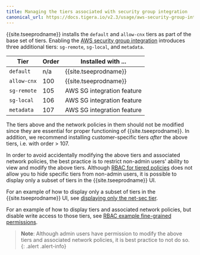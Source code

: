 ```yaml
---
title: Managing the tiers associated with security group integration
canonical_url: https://docs.tigera.io/v2.3/usage/aws-security-group-integration/tier-management
---
```



{{site.tseeprodname}} installs the `default` and `allow-cnx` tiers as part of the
base set of tiers. Enabling the
[AWS security group integration](/{{page.version}}/getting-started/kubernetes/installation/aws-sg-integration)
introduces three additional tiers: `sg-remote`, `sg-local`, and `metadata`.

| Tier        | Order  | Installed with ...         |
|-------------|--------|----------------------------|
| `default`   | n/a    | {{site.tseeprodname}}          |
| `allow-cnx` | 100    | {{site.tseeprodname}}          |
| `sg-remote` | 105    | AWS SG integration feature |
| `sg-local`  | 106    | AWS SG integration feature |
| `metadata`  | 107    | AWS SG integration feature |

The tiers above and the network policies in them should not be
modified since they are essential for proper functioning of {{site.tseeprodname}}.
In addition, we recommend installing customer-specific tiers _after_ the above
tiers, i.e. with order > 107.

In order to avoid accidentally modifying the above tiers and associated
network policies, the best practice is to restrict non-admin users' ability to
view and modify the above tiers.
Although [RBAC for tiered policies](/{{page.version}}/reference/cnx/rbac-tiered-policies)
does not allow you to hide specific tiers from non-admin users, it is possible
to display only a subset of tiers in the {{site.tseeprodname}} UI.

For an example of how to display only a subset of tiers in the {{site.tseeprodname}} UI, see
[displaying only the net-sec tier](/{{page.version}}/reference/cnx/rbac-tiered-policies#displaying-only-the-net-sec-tier).

For an example of how to display tiers and associated network policies, but
disable write access to those tiers, see
[RBAC example fine-grained permissions](/{{page.version}}/reference/cnx/rbac-tiered-policies#example-fine-grained-permissions).

> **Note**: Although admin users have permission to modify the above tiers and associated
> network policies, it is best practice to not do so.
{: .alert .alert-info}
